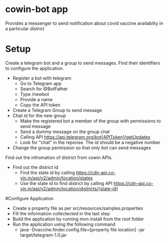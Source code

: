 # cowin-bot app
Provides a messenger to send notification about covid vaccine availablity in a particular district

# Setup
Create a telegram bot and a group to send messages. Find their identifiers to configure the application.
* Register a bot with telegram
  * Go to Telegram app
  * Search for @BotFather
  * Type /newbot
  * Provide a name
  * Copy the API token
* Create a Telegram Group to send message
* Chat id for the new group
  * Make the registered bot a member of the group with permissions to send message
  * Send a dummy message on the group chat 
  * Calling API https://api.telegram.org/bot[APIToken]/getUpdates
  * Look for "chat" in the reponse. The id should be a negative number
* Change the group permission so that only bot can send messages

Find out the infromation of district from cowin APIs.
* Find out the district id
  * Find the state id by calling https://cdn-api.co-vin.in/api/v2/admin/location/states
  * Use the state id to find district by calling API https://cdn-api.co-vin.in/api/v2/admin/location/districts/{state-id}
  
#Configure Application
* Create a property file as per src/resources/samples.properties
* Fill the information collectected in the last step
* Build the application by running mvn install from the root folder
* Run the application using the following command
  * java -Dvaccine.finder.config.file=[property file location] -jar target/telegram-1.0.jar
